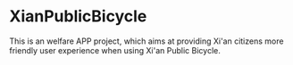 # XianPublicBicycle
This is an welfare APP project, which aims at providing Xi'an citizens more friendly user experience when using Xi'an Public Bicycle.
